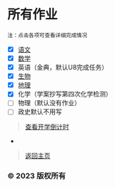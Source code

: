 # 所有作业

    注：点击各项可查看详细完成情况

- [x] [语文](https://zhs141.github.io/homework/eight_han/yvwen.html)
- [x] [数学](https://zhs141.github.io/homework/eight_han/shuxue.html)
- [x] 英语（金典，默认U8完成任务）
- [x] [生物](https://zhs141.github.io/homework/eight_han/shengwu.html)
- [x] [地理](https://zhs141.github.io/homework/eight_han/dili.html)
- [x] 化学（学案抄写第四次化学检测）
- [ ] 物理（默认没有作业）
- [ ] 政史默认不用写

>[查看开学倒计时](https://zhs141.github.io/homework/eight_han/time.html)
-
>[返回主页](https://zhs141.github.io/homework)

### © 2023 版权所有
